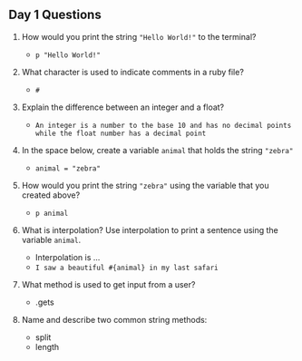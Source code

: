 ## Day 1 Questions

1. How would you print the string `"Hello World!"` to the terminal?
    - `p "Hello World!"`

1. What character is used to indicate comments in a ruby file?
    - `#`

1. Explain the difference between an integer and a float?
    - `An integer is a number to the base 10 and has no decimal points while the float number has a decimal point`

1. In the space below, create a variable `animal` that holds the string `"zebra"`
    - `animal = "zebra"`

1. How would you print the string `"zebra"` using the variable that you created above?
    - `p animal`

1. What is interpolation? Use interpolation to print a sentence using the variable `animal`.
    - Interpolation is ...
    - `I saw a beautiful #{animal} in my last safari`

1. What method is used to get input from a user?
    - .gets

1. Name and describe two common string methods:
    - split
    - length    
